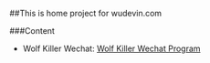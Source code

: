 ##This is home project for wudevin.com

###Content
* Wolf Killer Wechat: [Wolf Killer Wechat Program](document/wolf_readme.md)